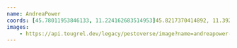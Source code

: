 ```yaml
---
name: AndreaPower
coords: [45.78011953846133, 11.224162683514953]45.8217370414892, 11.392652004253026
images:
    - https://api.tougrel.dev/legacy/pestoverse/image?name=andreapower-1.jpg
---
```

